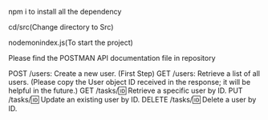 npm i to install all the dependency

cd/src(Change directory to Src)

nodemonindex.js(To start the project)

Please find the POSTMAN API documentation file in repository

POST /users: Create a new user. (First Step)
GET /users: Retrieve a list of all users. (Please copy the User object ID received in the response; it will be helpful in the future.)
GET /tasks/:id: Retrieve a specific user by ID.
PUT /tasks/:id: Update an existing user by ID.
DELETE /tasks/:id: Delete a user by ID.
